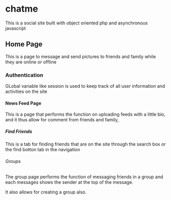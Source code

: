 # chatme
This is a social site built with object oriented php and asynchronous javascript

## Home Page

This is a page to message and send pictures to friends and family while they are online or offline

### Authentication

GLobal variable like session is used to keep track of all user information and activities on the site

#### News Feed Page

This is a page that performs the function on uploading feeds with a little bio, and it thus allow for comment from friends and family,

##### Find Friends

This is a tab for finding friends that are on the site through the search box or the find botton tab in the navigation

###### Groups 

The group page performs the function of messaging friends in a group and each messages shows the sender at the top of the message.

It also allows for creating a group also.
